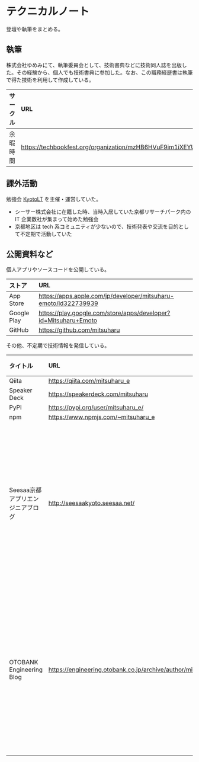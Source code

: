 # テクニカルノート

登壇や執筆をまとめる。

## 執筆

株式会社ゆめみにて、執筆委員会として、技術書典などに技術同人誌を出版した。その経験から、個人でも技術書典に参加した。なお、この職務経歴書は執筆で得た技術を利用して作成している。

| サークル | URL |
| :-- | :-- |
| 余暇時間 | https://techbookfest.org/organization/mzHB6HVuF9im1iXEYU8vNF |

## 課外活動
  
勉強会 [KyotoLT](https://kyotolt.connpass.com/) を主催・運営していた。

- シーサー株式会社に在籍した時、当時入居していた京都リサーチパーク内の IT 企業数社が集まって始めた勉強会
- 京都地区は tech 系コミュニティが少ないので、技術発表や交流を目的として不定期で活動していた

## 公開資料など

個人アプリやソースコードを公開している。

| ストア | URL |
| :-- | :-- |
| App Store | https://apps.apple.com/jp/developer/mitsuharu-emoto/id322739939 |
| Google Play | https://play.google.com/store/apps/developer?id=Mitsuharu+Emoto |
| GitHub | https://github.com/mitsuharu |

その他、不定期で技術情報を発信している。

| タイトル | URL | 備考 |
| :-- | :-- | :-- |
| Qiita | https://qiita.com/mitsuharu_e | |
| Speaker Deck | https://speakerdeck.com/mitsuharu | |
| PyPI | https://pypi.org/user/mitsuharu_e/ | |
| npm | https://www.npmjs.com/~mitsuharu_e | |
| Seesaa京都アプリエンジニアブログ | http://seesaakyoto.seesaa.net/ | シーサー株式会社に在籍時の技術ブログ |
| OTOBANK Engineering Blog | https://engineering.otobank.co.jp/archive/author/mitsuharu_e | 株式会社オトバンクに在籍時の技術ブログ|
